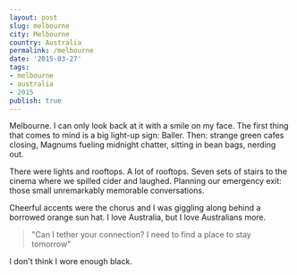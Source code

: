 ```yaml
---
layout: post
slug: melbourne
city: Melbourne
country: Australia
permalink: /melbourne
date: '2015-03-27'
tags:
- melbourne
- australia
- 2015
publish: true
---
```


Melbourne. I can only look back at it with a smile on my face. The first thing that comes to mind is a big light-up sign: Baller. Then: strange green cafes closing, Magnums fueling midnight chatter, sitting in bean bags, nerding out.

There were lights and rooftops. A lot of rooftops. Seven sets of stairs to the cinema where we spilled cider and laughed. Planning our emergency exit: those small unremarkably memorable conversations.

Cheerful accents were the chorus and I was giggling along behind a borrowed orange sun hat. I love Australia, but I love Australians more.

> "Can I tether your connection? I need to find a place to stay tomorrow"

I don't think I wore enough black.